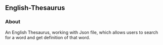 ## English-Thesaurus

### About
An English Thesaurus, working with Json file, which allows users to search for a word and get definition of that word.
